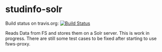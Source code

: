 studinfo-solr
=============

Build status on travis.org: [![Build Status](https://travis-ci.org/uis-it/studinfo-solr.png)](https://travis-ci.org/uis-it/studinfo-solr)

Reads Data from FS and stores them on a Solr server. This is work in progress. 
There are still some test cases to be fixed after starting to use fsws-proxy.

